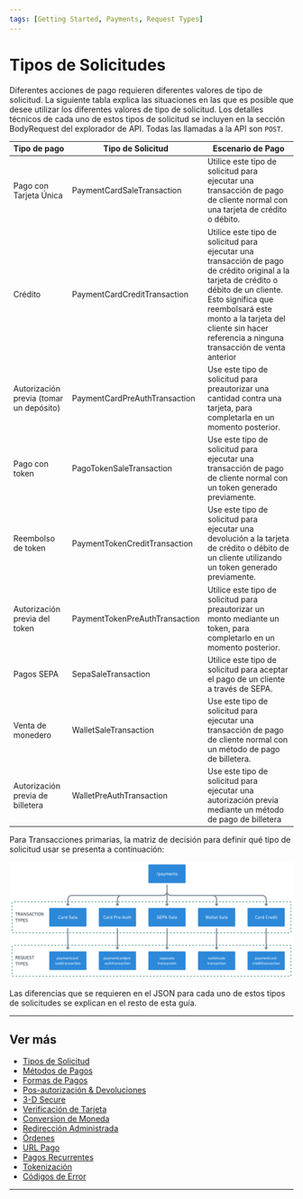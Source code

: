 ```yaml
---
tags: [Getting Started, Payments, Request Types]
---
```


# Tipos de Solicitudes

Diferentes acciones de pago requieren diferentes valores de tipo de solicitud. La siguiente tabla explica las situaciones en las que es posible que desee utilizar los diferentes valores de tipo de solicitud. Los detalles técnicos de cada uno de estos tipos de solicitud se incluyen en la sección BodyRequest del explorador de API. Todas las llamadas a la API son ```POST```.

| Tipo de pago                            | Tipo de Solicitud                                | Escenario de Pago                                                                                                                                                                                                                                                        |
|-----------------------------------------|--------------------------------------------------|--------------------------------------------------------------------------------------------------------------------------------------------------------------------------------------------------------------------------------------------------------------------------|
| Pago con Tarjeta Única                  | PaymentCardSaleTransaction                       | Utilice este tipo de solicitud para ejecutar una transacción de pago de cliente normal con una tarjeta de crédito o débito.                                                                                                                                              |
| Crédito                                 | PaymentCardCreditTransaction                     | Utilice este tipo de solicitud para ejecutar una transacción de pago de crédito original a la tarjeta de crédito o débito de un cliente. Esto significa que reembolsará este monto a la tarjeta del cliente sin hacer referencia a ninguna transacción de venta anterior |
| Autorización previa (tomar un depósito) | PaymentCardPreAuthTransaction                    | Use este tipo de solicitud para preautorizar una cantidad contra una tarjeta, para completarla en un momento posterior.                                                                                                                                                  |
| Pago con token                          | PagoTokenSaleTransaction                         | Use este tipo de solicitud para ejecutar una transacción de pago de cliente normal con un token generado previamente.                                                                                                                                                    |
| Reembolso de token                      | PaymentTokenCreditTransaction                    | Use este tipo de solicitud para ejecutar una devolución a la tarjeta de crédito o débito de un cliente utilizando un token generado previamente.                                                                                                                         |
| Autorización previa del token           | PaymentTokenPreAuthTransaction                   | Utilice este tipo de solicitud para preautorizar un monto mediante un token, para completarlo en un momento posterior.                                                                                                                                                   |
| Pagos SEPA                              | SepaSaleTransaction                              | Utilice este tipo de solicitud para aceptar el pago de un cliente a través de SEPA.                                                                                                                                                                                      |
| Venta de monedero                       | WalletSaleTransaction                            | Use este tipo de solicitud para ejecutar una transacción de pago de cliente normal con un método de pago de billetera.                                                                                                                                                   |
| Autorización previa de billetera        | WalletPreAuthTransaction                         | Use este tipo de solicitud para ejecutar una autorización previa mediante un método de pago de billetera                                                                                                                                                                 |

Para Transacciones primarias, la matriz de decisión para definir qué tipo de solicitud usar se presenta a continuación:

![Request Type Decision Matrix!](/assets/images/3-1-decision-matrix.png "Request Type Decision Matrix")

Las diferencias que se requieren en el JSON para cada uno de estos tipos de solicitudes se explican en el resto de esta guía.

---

## Ver más

- [Tipos de Solicitud](?path=docs/español/pagos/3-1-tipos-solicitudes.md)
- [Métodos de Pagos](?path=docs/español/pagos/3-2-metodos-pago.md)
- [Formas de Pagos](?path=docs/español/pagos/3-3-formas-pagos.md)
- [Pos-autorización & Devoluciones](?path=docs/3-4-post-auth.md)
- [3-D Secure](?path=docs/3-5-3d-secure.md)
- [Verificación de Tarjeta](?path=docs/3-6-card-verification.md)
- [Conversion de Moneda](?path=docs/3-7-currency-conversion.md)
- [Redirección Administrada](?path=docs/3-8-managed-redirect.md)
- [Órdenes](?path=docs/3-9-orders.md)
- [URL Pago](?path=docs/3-10-payment-url.md)
- [Pagos Recurrentes](?path=docs/3-11-recurring-payments.md)
- [Tokenización](?path=docs/3-12-tokenisation.md)
- [Códigos de Error](?path=docs/3-13-error-codes.md)

---
